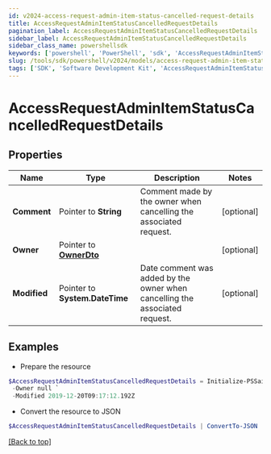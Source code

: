 ```yaml
---
id: v2024-access-request-admin-item-status-cancelled-request-details
title: AccessRequestAdminItemStatusCancelledRequestDetails
pagination_label: AccessRequestAdminItemStatusCancelledRequestDetails
sidebar_label: AccessRequestAdminItemStatusCancelledRequestDetails
sidebar_class_name: powershellsdk
keywords: ['powershell', 'PowerShell', 'sdk', 'AccessRequestAdminItemStatusCancelledRequestDetails', 'V2024AccessRequestAdminItemStatusCancelledRequestDetails'] 
slug: /tools/sdk/powershell/v2024/models/access-request-admin-item-status-cancelled-request-details
tags: ['SDK', 'Software Development Kit', 'AccessRequestAdminItemStatusCancelledRequestDetails', 'V2024AccessRequestAdminItemStatusCancelledRequestDetails']
---
```



# AccessRequestAdminItemStatusCancelledRequestDetails

## Properties

Name | Type | Description | Notes
------------ | ------------- | ------------- | -------------
**Comment** |  Pointer to **String** | Comment made by the owner when cancelling the associated request. | [optional] 
**Owner** |  Pointer to [**OwnerDto**](owner-dto) |  | [optional] 
**Modified** |  Pointer to **System.DateTime** | Date comment was added by the owner when cancelling the associated request. | [optional] 

## Examples

- Prepare the resource
```powershell
$AccessRequestAdminItemStatusCancelledRequestDetails = Initialize-PSSailpoint.V2024AccessRequestAdminItemStatusCancelledRequestDetails  -Comment This request must be cancelled. `
 -Owner null `
 -Modified 2019-12-20T09:17:12.192Z
```

- Convert the resource to JSON
```powershell
$AccessRequestAdminItemStatusCancelledRequestDetails | ConvertTo-JSON
```


[[Back to top]](#) 

